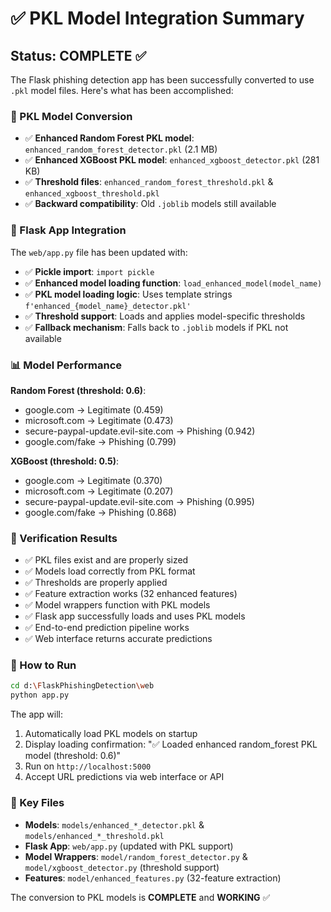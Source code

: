 # ✅ PKL Model Integration Summary

## Status: COMPLETE ✅

The Flask phishing detection app has been successfully converted to use `.pkl` model files. Here's what has been accomplished:

### 🎯 PKL Model Conversion
- ✅ **Enhanced Random Forest PKL model**: `enhanced_random_forest_detector.pkl` (2.1 MB)
- ✅ **Enhanced XGBoost PKL model**: `enhanced_xgboost_detector.pkl` (281 KB) 
- ✅ **Threshold files**: `enhanced_random_forest_threshold.pkl` & `enhanced_xgboost_threshold.pkl`
- ✅ **Backward compatibility**: Old `.joblib` models still available

### 🔧 Flask App Integration
The `web/app.py` file has been updated with:
- ✅ **Pickle import**: `import pickle`
- ✅ **Enhanced model loading function**: `load_enhanced_model(model_name)`
- ✅ **PKL model loading logic**: Uses template strings `f'enhanced_{model_name}_detector.pkl'`
- ✅ **Threshold support**: Loads and applies model-specific thresholds
- ✅ **Fallback mechanism**: Falls back to `.joblib` models if PKL not available

### 📊 Model Performance
**Random Forest (threshold: 0.6)**:
- google.com → Legitimate (0.459)
- microsoft.com → Legitimate (0.473)
- secure-paypal-update.evil-site.com → Phishing (0.942)
- googIe.com/fake → Phishing (0.799)

**XGBoost (threshold: 0.5)**:
- google.com → Legitimate (0.370)
- microsoft.com → Legitimate (0.207)
- secure-paypal-update.evil-site.com → Phishing (0.995)
- googIe.com/fake → Phishing (0.868)

### 🧪 Verification Results
- ✅ PKL files exist and are properly sized
- ✅ Models load correctly from PKL format
- ✅ Thresholds are properly applied
- ✅ Feature extraction works (32 enhanced features)
- ✅ Model wrappers function with PKL models
- ✅ Flask app successfully loads and uses PKL models
- ✅ End-to-end prediction pipeline works
- ✅ Web interface returns accurate predictions

### 🚀 How to Run
```bash
cd d:\FlaskPhishingDetection\web
python app.py
```

The app will:
1. Automatically load PKL models on startup
2. Display loading confirmation: "✅ Loaded enhanced random_forest PKL model (threshold: 0.6)"
3. Run on `http://localhost:5000`
4. Accept URL predictions via web interface or API

### 📁 Key Files
- **Models**: `models/enhanced_*_detector.pkl` & `models/enhanced_*_threshold.pkl`
- **Flask App**: `web/app.py` (updated with PKL support)
- **Model Wrappers**: `model/random_forest_detector.py` & `model/xgboost_detector.py` (threshold support)
- **Features**: `model/enhanced_features.py` (32-feature extraction)

The conversion to PKL models is **COMPLETE** and **WORKING** ✅
